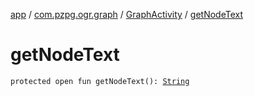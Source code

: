 [app](../../index.md) / [com.pzpg.ogr.graph](../index.md) / [GraphActivity](index.md) / [getNodeText](./get-node-text.md)

# getNodeText

`protected open fun getNodeText(): `[`String`](https://kotlinlang.org/api/latest/jvm/stdlib/kotlin/-string/index.html)